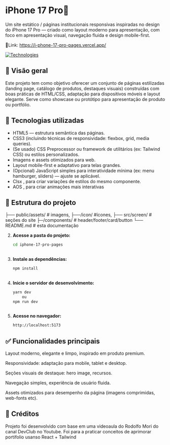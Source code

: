 # iPhone 17 Pro📱

Um site estático / páginas institucionais responsivas inspiradas no design do iPhone 17 Pro — criado como layout moderno para apresentação, com foco em apresentação visual, navegação fluida e design mobile-first.

🔗Link: https://i-phone-17-pro-pages.vercel.app/

[![Technologies](https://skillicons.dev/icons?i=js,html,css,react,tailwind,vite)](https://skillicons.dev)

## 🎯 Visão geral  
Este projeto tem como objetivo oferecer um conjunto de páginas estilizadas (landing page, catálogo de produtos, destaques visuais) construídas com boas práticas de HTML/CSS, adaptação para dispositivos móveis e layout elegante. Serve como showcase ou protótipo para apresentação de produto ou portfólio.

## 🧰 Tecnologias utilizadas  
- HTML5 — estrutura semântica das páginas.  
- CSS3 (incluindo técnicas de responsividade: flexbox, grid, media queries).  
- (Se usado) CSS Preprocessor ou framework de utilitários (ex: Tailwind CSS) ou estilos personalizados.  
- Imagens e assets otimizados para web.  
- Layout mobile-first e adaptativo para telas grandes.  
- (Opcional) JavaScript simples para interatividade mínima (ex: menu hamburger, sliders) — ajuste se aplicável.
- Clsx , para criar variações de estilos do mesmo componente.
- AOS , para criar animações mais interativas
## 📂 Estrutura do projeto  

├── public/assets/ # imagens, 
       ├──/icon/ #ícones,
├── src/screen/ # seçôes do site
     ├─/components/ # header/footer/card/button
└── README.md # esta documentação



2. **Acesse a pasta do projeto:**
   ```bash
   cd iphone-17-pro-pages
 
3. **Instale as dependências:**
   ```bash
   npm install
 
4. **Inicie o servidor de desenvolvimento:**
   ```bash
   yarn dev       
       ou
   npm run dev
    
5. **Acesse no navegador:**
   ```bash
   http://localhost:5173


## ✅ Funcionalidades principais

Layout moderno, elegante e limpo, inspirado em produto premium.

Responsividade: adaptação para mobile, tablet e desktop.

Seções visuais de destaque: hero image, recursos.

Navegação simples, experiência de usuário fluida.

Assets otimizados para desempenho da página (imagens comprimidas, web-fonts etc).

## 🧩 Créditos

Projeto foi desenvolvido com base em uma videoaula do Rodolfo Mori do canal DevClub no Youtube.
Foi para a praticar conceitos de aprimorar portifolio usanso React + Tailwind
